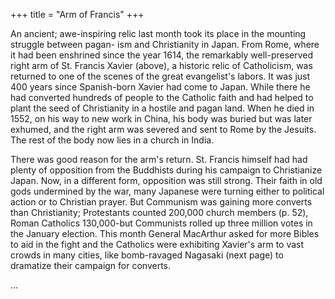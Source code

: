 +++
title = "Arm of Francis"
+++

An ancient; awe-inspiring relic last month took its place in the mounting struggle between pagan- ism and Christianity in Japan. From Rome, where it had been enshrined since the year 1614, the remarkably well-preserved right arm of St. Francis Xavier (above), a historic relic of Catholicism, was returned to one of the scenes of the great evangelist's labors. It was just 400 years since Spanish-born Xavier had come to Japan. While there he had converted hundreds of people to the Catholic faith and had helped to plant the seed of Christianity in a hostile and pagan land. When he died in 1552, on his way to new work in China, his body was buried but was later exhumed, and the right arm was severed and sent to Rome by the Jesuits. The rest of the body now lies in a church in India.

There was good reason for the arm's return. St. Francis himself had had plenty of opposition from the Buddhists during his campaign to Christianize Japan. Now, in a different form, opposition was still strong. Their faith in old gods undermined by the war, many Japanese were turning either to political action or to Christian prayer. But Communism was gaining more converts than Christianity; Protestants counted 200,000 church members (p. 52), Roman Catholics 130,000-but Communists rolled up three million votes in the January election. This month General MacArthur asked for more Bibles to aid in the fight and the Catholics were exhibiting Xavier's arm to vast crowds in many cities, like bomb-ravaged Nagasaki (next page) to dramatize their campaign for converts.

...